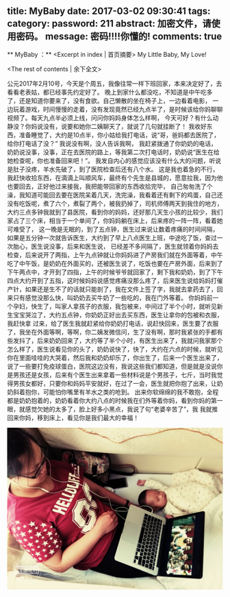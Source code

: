 title: MyBaby
date: 2017-03-02 09:30:41
tags:
category:
password: 211
abstract: 加密文件，请使用密码。
message: 密码!!!!你懂的!
comments: true
---

** MyBaby ：** <Excerpt in index | 首页摘要\>
My Little Baby, My Love!    
<!-- more -->
<The rest of contents | 余下全文\>

公元2017年2月10号，今天是个周五，我像往常一样下班回家，本来决定好了，去看看老表姑，都已经事先约定好了。
晚上到家什么都没吃，不知道是中午吃多了，还是知道你要来了，没有食欲。自己懒散的坐在椅子上，一边看着电影，
一边玩着游戏，时间慢慢的走着，没有发现竟然已经九点半了，是时候该给你妈聊聊视频了。每天九点半必须上线，问问你妈妈身体怎么样啊，
今天可好？有什么动静没？你妈说没有，说要和她你二姨聊天了，就说了几句就挂断了！
我收好东西，准备睡觉了，大约是10点半，你小姑给我打电话，说“哥，爸妈都去医院了，给你打电话了没？” 我说没有啊，没人告诉我啊，
我赶紧拨通了你奶奶的电话，奶奶说没事，没事，正在去医院的路上，等我第二次打电话时，奶奶说“医生在给她检查呢，你也准备回来吧！”。
我发自内心的感觉应该没有什么大的问题，听说是肚子没疼，羊水先破了，到了医院检查后还有八个水。
这是我也着急的不行，我赶快收拾东西，在滴滴上叫顺风车，最终有个先生是县城的，愿意拉我，因为他也要回去，正好他过来接我，我把能带回家的东西收拾完毕，
自己匆匆洗了个澡，我知道可能回去要在医院呆着几天，洗完澡，我看着还有剩下的鸡蛋，自己还没有吃饭呢，煮了六个，煮裂了两个，被我扔掉了，司机师傅两天到我住的地方，
大约三点多钟我就到了县医院，看到你的妈妈，还好那几天生小孩的比较少，我们家占了三个床，相当于一个单间了，你妈妈躺在床上，后来疼的一阵一阵，看着她可难受了，
这一晚是无眠的，到了五点钟，医生过来说让数着疼痛的时间间隔，如果是五分钟一次就告诉医生，大约到了早上八点医生上班，中途吃了饭，查过一次胎心，医生说没事，后来和医生说，
已经差不多间隔了，医生就领着你妈妈去检查，后来说开了两指，上午九点钟就让你妈妈进了产房我们就在外面等着，中午吃了中午饭，是奶奶在外面买的，还被医生说了，吃饭也要在产房外面，后来到了下午两点中，才开到了四指，上午的时候爷爷就回家了，剩下我和奶奶，到了下午四点大约开到了五指，这时候妈妈说感觉疼痛没那么疼了，后来医生说给妈妈打催产针，如果还是生不了的话就只能剖了，我在文件上签了字，我就去拿药去了，回来只有感觉没那么快，叫奶奶去买牛奶了一些吃的，我在门外等着。
你妈妈前一个孕妇，快生了，叫家人拿孩子的衣服，我包被来，中间过了半个小时，就听见新生宝宝哭泣了，大约五点钟，你奶奶正好出去买东西，医生让拿你的包被和衣服，我赶快拿
过来，给了医生我就赶紧给你奶奶打电话，说赶快回来，医生要了衣服了，我坐在外面等啊，等啊，你二姨发微信问，生了没有啊，那时我紧张的手都有些发抖了，后来奶奶回来了，大约等了半个小时，有医生出来了，我就问我家那个怎么样了，医生说看见你的头了，奶奶说快了，快了，大约在六点的时候，就听见你在里面哇哇的大哭着，然后我和奶奶却乐了，你出生了，后来一个医生出来了，说了一些要打免疫球蛋白，医院这边没有，我说这些我们都知道，但是就是没说你是男孩还是女孩，后来有个医生出来拿着一些材料说是个男孩子，七斤，当时我觉得男孩女都好，只要你和妈妈平安就好，在过了一会，医生就把你抱了出来，让奶奶斜着抱你，可能怕你嘴里有羊水之类的呛到。
出来你软绵绵的我不敢抱，全程都是奶奶抱着的，奶奶看着你大约八点的时候我在们外等着你妈，看到你妈的第一眼，就感觉欠她的太多了，脸上好多小黑点，我说了句“老婆辛苦了”，我
我就推回来你妈，移到床上，看见你是我们最大的幸福！

![MyLove](MyBaby/IMG_20170530_141952-1.jpg)
